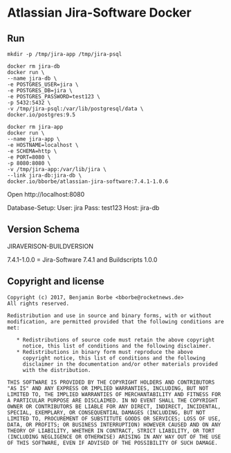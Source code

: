 # Atlassian Jira-Software Docker

## Run

```
mkdir -p /tmp/jira-app /tmp/jira-psql
```

```
docker rm jira-db
docker run \
--name jira-db \
-e POSTGRES_USER=jira \
-e POSTGRES_DB=jira \
-e POSTGRES_PASSWORD=test123 \
-p 5432:5432 \
-v /tmp/jira-psql:/var/lib/postgresql/data \
docker.io/postgres:9.5
```

```
docker rm jira-app
docker run \
--name jira-app \
-e HOSTNAME=localhost \
-e SCHEMA=http \
-e PORT=8080 \
-p 8080:8080 \
-v /tmp/jira-app:/var/lib/jira \
--link jira-db:jira-db \
docker.io/bborbe/atlassian-jira-software:7.4.1-1.0.6
```

Open http://localhost:8080

Database-Setup:
User: jira
Pass: test123
Host: jira-db

## Version Schema

JIRAVERISON-BUILDVERSION

7.4.1-1.0.0 = Jira-Software 7.4.1 and Buildscripts 1.0.0

## Copyright and license

    Copyright (c) 2017, Benjamin Borbe <bborbe@rocketnews.de>
    All rights reserved.
    
    Redistribution and use in source and binary forms, with or without
    modification, are permitted provided that the following conditions are
    met:
    
       * Redistributions of source code must retain the above copyright
         notice, this list of conditions and the following disclaimer.
       * Redistributions in binary form must reproduce the above
         copyright notice, this list of conditions and the following
         disclaimer in the documentation and/or other materials provided
         with the distribution.

    THIS SOFTWARE IS PROVIDED BY THE COPYRIGHT HOLDERS AND CONTRIBUTORS
    "AS IS" AND ANY EXPRESS OR IMPLIED WARRANTIES, INCLUDING, BUT NOT
    LIMITED TO, THE IMPLIED WARRANTIES OF MERCHANTABILITY AND FITNESS FOR
    A PARTICULAR PURPOSE ARE DISCLAIMED. IN NO EVENT SHALL THE COPYRIGHT
    OWNER OR CONTRIBUTORS BE LIABLE FOR ANY DIRECT, INDIRECT, INCIDENTAL,
    SPECIAL, EXEMPLARY, OR CONSEQUENTIAL DAMAGES (INCLUDING, BUT NOT
    LIMITED TO, PROCUREMENT OF SUBSTITUTE GOODS OR SERVICES; LOSS OF USE,
    DATA, OR PROFITS; OR BUSINESS INTERRUPTION) HOWEVER CAUSED AND ON ANY
    THEORY OF LIABILITY, WHETHER IN CONTRACT, STRICT LIABILITY, OR TORT
    (INCLUDING NEGLIGENCE OR OTHERWISE) ARISING IN ANY WAY OUT OF THE USE
    OF THIS SOFTWARE, EVEN IF ADVISED OF THE POSSIBILITY OF SUCH DAMAGE.
